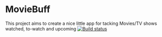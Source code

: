 # MovieBuff
This project aims to create a nice little app for tacking Movies/TV shows watched, to-watch and upcoming
[![Build status](https://build.appcenter.ms/v0.1/apps/62621eac-2cb0-4240-b1f7-a192018172a5/branches/master/badge)](https://appcenter.ms)
